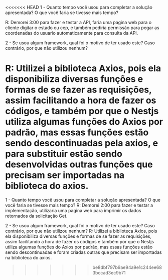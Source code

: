 <<<<<<< HEAD
1 - Quanto tempo você usou para completar a solução apresentada? O que você faria se tivesse mais tempo?

R: Demorei 3:00 para fazer e testar a API, faria uma pagina web para o cliente digitar o estado ou cep, e também pediria permissão para pegar as coordenadas do usuario automaticamente para consulta da API.

2 - Se usou algum framework, qual foi o motivo de ter usado este? Caso contrário, por que não utilizou nenhum?

R: Utilizei a biblioteca Axios, pois ela disponibiliza diversas funções e formas de se fazer as requisições, assim facilitando a hora de fazer os códigos, e também por que o Nestjs utiliza algumas funções do Axios por padrão, mas essas funções estão sendo descontinuadas pela axios, e para substituir estão sendo desenvolvidas outras funções que precisam ser importadas na biblioteca do axios.
=======
1 - Quanto tempo você usou para completar a solução apresentada? O que você faria se tivesse mais tempo?
R: Demorei 2:00 para fazer e testar a implementação, utilizaria uma pagina web para imprimir os dados retornados da solicitação Get.

2 - Se usou algum framework, qual foi o motivo de ter usado este? Caso contrário, por que não utilizou nenhum?
R: Utilizei a biblioteca Axios, pois ela disponibiliza diversas funções e formas de se fazer as requisições, assim facilitando a hora de fazer os códigos e também por que o Nestjs utiliza algumas funções do Axios por padrão, mas essas funções estão sendo descontinuadas e foram criadas outras que precisam ser importadas na biblioteca do axios.
>>>>>>> be8dbf797b9ae94a9e1c244ee683bccad3ec9b71
